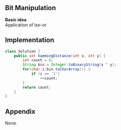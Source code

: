 **Bit Manipulation**  
---
**Basic idea**  
Application of Iso-or

Implementation
---
```java
class Solution {
    public int hammingDistance(int x, int y) {
        int count = 0;
        String bin = Integer.toBinaryString(x ^ y);
        for(char i:bin.toCharArray()) {
            if (i == '1')
                ++count;
        }
        return count;
    }
}
```
**Appendix**
---
None.